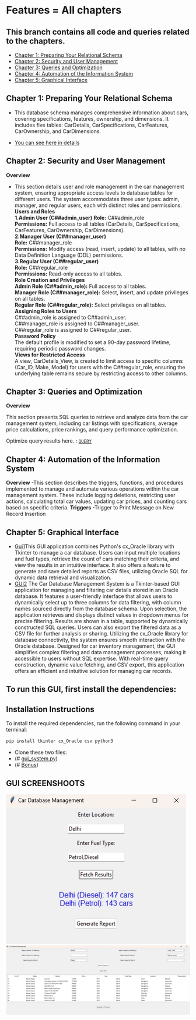 # Features = All chapters

## This branch contains all code and queries related to the chapters.
- [Chapter 1: Preparing Your Relational Schema](#chapter-1-preparing-your-relational-schema)
- [Chapter 2: Security and User Management](#chapter-2-Security-and-User-Management)
- [ Chapter 3: Queries and Optimization](#Chapter-3-Queries-and-Optimization)
- [Chapter 4: Automation of the Information System](#Chapter-4-Automation-of-the-Information-System)
- [Chapter 5: Graphical Interface](#Chapter-5-Graphical-Interface)


## Chapter 1: Preparing Your Relational Schema
- This database schema manages comprehensive information about cars, covering specifications, features, ownership, and dimensions. It includes five tables: CarDetails, CarSpecifications, CarFeatures, CarOwnership, and CarDimensions. 

- [You can see here in details](https://github.com/Krutik-Vanjara/VEHICLE_DATABASE/tree/DATASET)
## Chapter 2: Security and User Management
 **Overview** 
- This section details user and role management in the car management system, ensuring appropriate access levels to database tables for different users. The system accommodates three user types: admin, manager, and regular users, each with distinct roles and permissions.
 **Users and Roles**  
**1.Admin User (C##admin_user)**
  **Role:** C##admin_role  
  **Permissions:** Full access to all tables (CarDetails, CarSpecifications, CarFeatures, CarOwnership, CarDimensions).  
**2.Manager User (C##manager_user)**  
  **Role:** C##manager_role  
  **Permissions:** Modify access (read, insert, update) to all tables, with no Data Definition Language (DDL) permissions.  
**3.Regular User (C##regular_user)**  
  **Role:** C##regular_role  
  **Permissions:** Read-only access to all tables.  
**Role Creation and Privileges**  
  **Admin Role (C##admin_role):** Full access to all tables.  
  **Manager Role (C##manager_role):** Select, insert, and update privileges on all tables.  
  **Regular Role (C##regular_role):** Select privileges on all tables.  
**Assigning Roles to Users**  
  C##admin_role is assigned to C##admin_user.  
  C##manager_role is assigned to C##manager_user.  
  C##regular_role is assigned to C##regular_user.  
**Password Policy**  
  The default profile is modified to set a 90-day password lifetime, requiring periodic password changes.  
**Views for Restricted Access**  
A view, CarDetails_View, is created to limit access to specific columns (Car_ID, Make, Model) for users with the C##regular_role, ensuring the underlying table remains secure by restricting access to other columns.

## Chapter 3: Queries and Optimization
**Overview**

This section presents SQL queries to retrieve and analyze data from the car management system, including car listings with specifications, average price calculations, price rankings, and query performance optimization.

Optimize query results here. : [`QUERY`](Optimized_result.pdf)

## Chapter 4: Automation of the Information System
**Overview**
-This section describes the triggers, functions, and procedures implemented to manage and automate various operations within the car management system. These include logging deletions, restricting user actions, calculating total car values, updating car prices, and counting cars based on specific criteria.
**Triggers**
-Trigger to Print Message on New Record Insertion
## Chapter 5: Graphical Interface

 - [Gui1](Bonus.py)This GUI application combines Python's cx_Oracle library with Tkinter to manage a car database. Users can input multiple locations and fuel types, retrieve the count of cars matching their criteria, and view the results in an intuitive interface. It also offers a feature to generate and save detailed reports as CSV files, utilizing Oracle SQL for dynamic data retrieval and visualization.
- [GUI2](gui_system.py) The Car Database Management System is a Tkinter-based GUI application for managing and filtering car details stored in an Oracle database. It features a user-friendly interface that allows users to dynamically select up to three columns for data filtering, with column names sourced directly from the database schema. Upon selection, the application retrieves and displays distinct values in dropdown menus for precise filtering. Results are shown in a table, supported by dynamically constructed SQL queries. Users can also export the filtered data as a CSV file for further analysis or sharing. Utilizing the cx_Oracle library for database connectivity, the system ensures smooth interaction with the Oracle database. Designed for car inventory management, the GUI simplifies complex filtering and data management processes, making it accessible to users without SQL expertise. With real-time query construction, dynamic value fetching, and CSV export, this application offers an efficient and intuitive solution for managing car records.
## To run this GUI, first install the dependencies:

## Installation Instructions

To install the required dependencies, run the following command in your terminal:

```python
pip install tkinter cx_Oracle csv python3
```

-  Clone these two files:
-  (# [gui_system.py](gui_system.py))
-  (# [Bonus](Bonus.py))

## GUI SCREENSHOOTS
![G1](g1.jpg)
![G2](g2.jpg)
